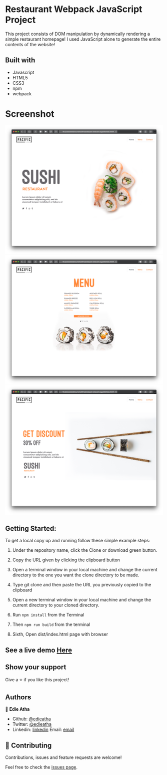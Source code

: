 # Restaurant Webpack JavaScript Project

This project consists of DOM manipulation by dynamically rendering a simple restaurant homepage! I used JavaScript alone to generate the entire contents of the website!

## Built with

  * Javascript
  * HTML5
  * CSS3
  * npm
  * webpack
  
# Screenshot

![screenshot](img0.png)
![screenshot](img1.png)
![screenshot](img2.png)

## Getting Started:

To get a local copy up and running follow these simple example steps:

1. Under the repository name, click the Clone or download green button.

2. Copy the URL given by clicking the clipboard button

3. Open a terminal window in your local machine and change the current directory to the one you
   want the clone directory to be made.

4. Type  git clone and then paste the URL you previously copied to the clipboard

5. Open a new terminal window in your local machine and change the current directory to your
   cloned directory.

6. Run `npm install` from the Terminal

7. Then `npm run build` from the terminal

8. Sixth, Open dist/index.html page with browser


## See a live demo [Here](https://elated-elion-3f5cef.netlify.app)

## Show your support
Give a ⭐️ if you like this project!

## Authors

👤 **Edie Atha**

- Github: [@edieatha](https://github.com/edieatha)
- Twitter: [@edieatha](https://twitter.com/edieatha)
- Linkedin: [linkedin](https://www.linkedin.com/in/edieatha/)
 Email: [email](edieatha@gmail.com)


## 🤝 Contributing

Contributions, issues and feature requests are welcome!

Feel free to check the [issues page](https://github.com/edieatha/webpack-restaurant-page/issues).

